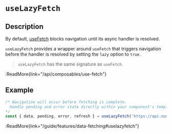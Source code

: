 # `useLazyFetch`

## Description

By default, [useFetch](/api/composables/use-fetch) blocks navigation until its async handler is resolved.

`useLazyFetch` provides a wrapper around `useFetch` that triggers navigation before the handler is resolved by setting the `lazy` option to `true`.

> `useLazyFetch` has the same signature as `useFetch`.

:ReadMore{link="/api/composables/use-fetch"}

## Example

```ts
/* Navigation will occur before fetching is complete.
  Handle pending and error state directly within your component's template
*/
const { data, pending, error, refresh } = useLazyFetch('https://api.nuxtjs.dev/mountains)
```

:ReadMore{link="/guide/features/data-fetching#uselazyfetch"}
